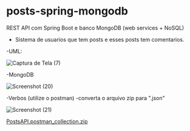 # posts-spring-mongodb
REST API com Spring Boot e banco MongoDB (web services + NoSQL)

- Sistema de usuarios que tem posts e esses posts tem comentarios.

-UML:

![Captura de Tela (7)](https://user-images.githubusercontent.com/72664530/227429914-49f0cd17-9b48-4c58-8bb9-0c32b4c5ad9f.png)

-MongoDB

![Screenshot (20)](https://github.com/Sxliduz/workshop-spring-mongodb/assets/72664530/0d58fc76-8b88-477e-93a6-28715b470791)

-Verbos (utilize o postman)
 -converta o arquivo zip para ".json"

![Screenshot (21)](https://github.com/Sxliduz/workshop-spring-mongodb/assets/72664530/b213a64d-af75-44eb-aad5-2e59e20258f3)

[PostsAPI.postman_collection.zip](https://github.com/Sxliduz/workshop-spring-mongodb/files/11434984/PostsAPI.postman_collection.zip)
